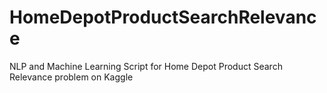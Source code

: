 # HomeDepotProductSearchRelevance
NLP and Machine Learning Script for Home Depot Product Search Relevance problem on Kaggle
